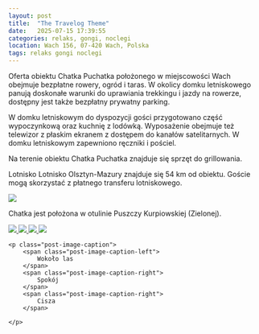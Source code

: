 ```yaml
---
layout: post
title:  "The Travelog Theme"
date:   2025-07-15 17:39:55
categories: relaks, gongi, noclegi
location: Wach 156, 07-420 Wach, Polska
tags: relaks gongi noclegi
---
```


Oferta obiektu Chatka Puchatka położonego w miejscowości Wach obejmuje bezpłatne rowery, ogród i taras. W okolicy domku letniskowego panują doskonałe warunki do uprawiania trekkingu i jazdy na rowerze, dostępny jest także bezpłatny prywatny parking.

W domku letniskowym do dyspozycji gości przygotowano część wypoczynkową oraz kuchnię z lodówką. Wyposażenie obejmuje też telewizor z płaskim ekranem z dostępem do kanałów satelitarnych. W domku letniskowym zapewniono ręczniki i pościel.

Na terenie obiektu Chatka Puchatka znajduje się sprzęt do grillowania.

Lotnisko Lotnisko Olsztyn-Mazury znajduje się 54 km od obiektu. Goście mogą skorzystać z płatnego transferu lotniskowego.

<div class="post-image">
    <img src="{{ "/img/chatka/chatka_1.jpg" | prepend: site.baseurl }}" />
    <p class="post-image-caption">Chatka jest położona w otulinie Puszczy Kurpiowskiej (Zielonej).</p>
</div>

<div class="post-image post-image--split">
    <a href="#">
        <img src="{{ "/img/chatka/chatka_2.jpg" | prepend: site.baseurl }}" />
    </a>
    <a href="#">
        <img src="{{ "/img/chatka/chatka_3.jpg" | prepend: site.baseurl }}" />        
    </a>
    <a href="#">
        <img src="{{ "/img/chatka/chatka_4.jpg" | prepend: site.baseurl }}" />        
    </a>
    <a href="#">
        <img src="{{ "/img/chatka/chatka_5.jpg" | prepend: site.baseurl }}" />        
    </a>    

    <p class="post-image-caption">
    	<span class="post-image-caption-left">
    		Wokoło las
    	</span>
    	<span class="post-image-caption-right">
    		Spokój
    	</span>
    	<span class="post-image-caption-right">
    		Cisza
    	</span>

    </p>
</div>

